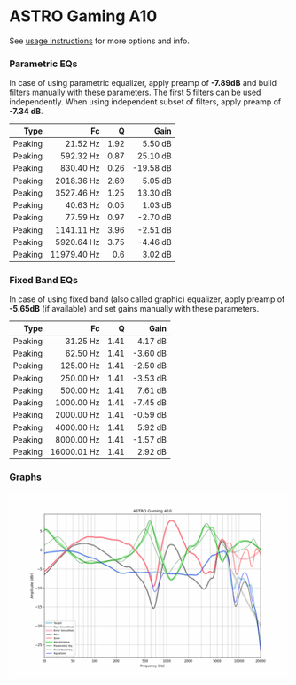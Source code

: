 # ASTRO Gaming A10
See [usage instructions](https://github.com/jaakkopasanen/AutoEq#usage) for more options and info.

### Parametric EQs
In case of using parametric equalizer, apply preamp of **-7.89dB** and build filters manually
with these parameters. The first 5 filters can be used independently.
When using independent subset of filters, apply preamp of **-7.34 dB**.

| Type    | Fc          |    Q | Gain      |
|--------:|------------:|-----:|----------:|
| Peaking | 21.52 Hz    | 1.92 | 5.50 dB   |
| Peaking | 592.32 Hz   | 0.87 | 25.10 dB  |
| Peaking | 830.40 Hz   | 0.26 | -19.58 dB |
| Peaking | 2018.36 Hz  | 2.69 | 5.05 dB   |
| Peaking | 3527.46 Hz  | 1.25 | 13.30 dB  |
| Peaking | 40.63 Hz    | 0.05 | 1.03 dB   |
| Peaking | 77.59 Hz    | 0.97 | -2.70 dB  |
| Peaking | 1141.11 Hz  | 3.96 | -2.51 dB  |
| Peaking | 5920.64 Hz  | 3.75 | -4.46 dB  |
| Peaking | 11979.40 Hz | 0.6  | 3.02 dB   |

### Fixed Band EQs
In case of using fixed band (also called graphic) equalizer, apply preamp of **-5.65dB**
(if available) and set gains manually with these parameters.

| Type    | Fc          |    Q | Gain     |
|--------:|------------:|-----:|---------:|
| Peaking | 31.25 Hz    | 1.41 | 4.17 dB  |
| Peaking | 62.50 Hz    | 1.41 | -3.60 dB |
| Peaking | 125.00 Hz   | 1.41 | -2.50 dB |
| Peaking | 250.00 Hz   | 1.41 | -3.53 dB |
| Peaking | 500.00 Hz   | 1.41 | 7.61 dB  |
| Peaking | 1000.00 Hz  | 1.41 | -7.45 dB |
| Peaking | 2000.00 Hz  | 1.41 | -0.59 dB |
| Peaking | 4000.00 Hz  | 1.41 | 5.92 dB  |
| Peaking | 8000.00 Hz  | 1.41 | -1.57 dB |
| Peaking | 16000.01 Hz | 1.41 | 2.92 dB  |

### Graphs
![](./ASTRO%20Gaming%20A10.png)